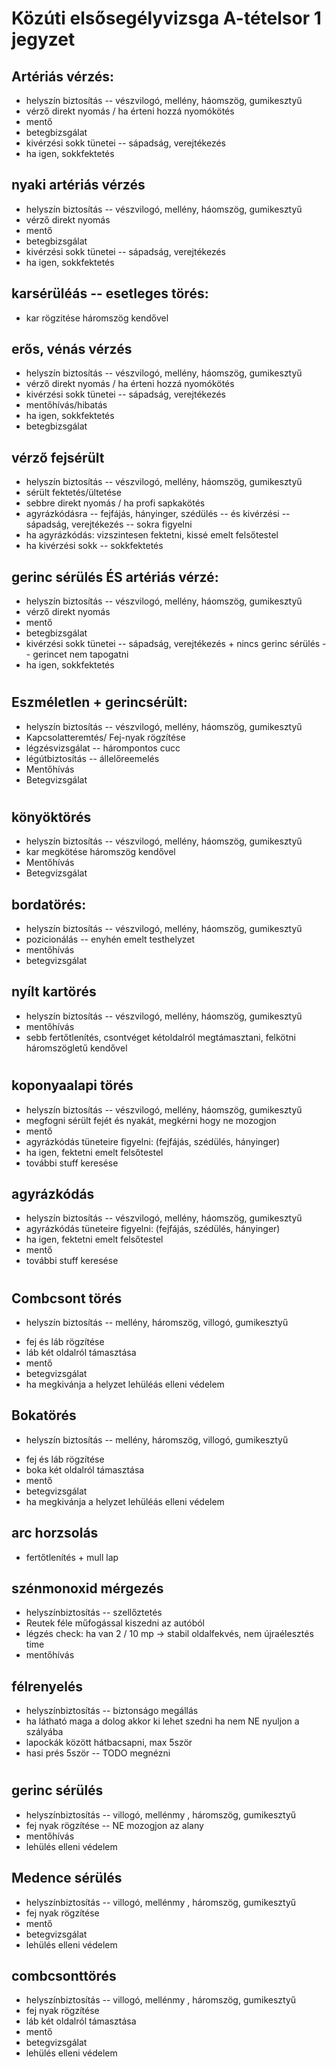 # Közúti elsősegélyvizsga A-tételsor 1 jegyzet 

## Artériás vérzés: 
- helyszín biztosítás -- vészvilogó, mellény, háomszög, gumikesztyű 
- vérző direkt nyomás / ha érteni hozzá nyomókötés 
- mentő 
- betegbizsgálat
- kivérzési sokk tünetei -- sápadság, verejtékezés 
- ha igen, sokkfektetés

## nyaki artériás vérzés
- helyszín biztosítás -- vészvilogó, mellény, háomszög, gumikesztyű 
- vérző direkt nyomás 
- mentő 
- betegbizsgálat
- kivérzési sokk tünetei -- sápadság, verejtékezés 
- ha igen, sokkfektetés

## karsérüléás -- esetleges törés: 
+ kar rögzitése háromszög kendővel 


## erős, vénás vérzés 
- helyszín biztosítás -- vészvilogó, mellény, háomszög, gumikesztyű 
- vérző direkt nyomás / ha érteni hozzá nyomókötés 
- kivérzési sokk tünetei -- sápadság, verejtékezés 
- mentőhívás/hibatás 
- ha igen, sokkfektetés
- betegbizsgálat

##  vérző fejsérült
- helyszín biztosítás -- vészvilogó, mellény, háomszög, gumikesztyű 
- sérült fektetés/ültetése 
- sebbre direkt nyomás / ha profi sapkakötés 
- agyrázkódásra -- fejfájás, hányinger, szédülés  -- és kivérzési  -- sápadság, verejtékezés -- sokra figyelni 
- ha agyrázkódás: vizszintesen fektetni, kissé emelt felsőtestel 
- ha kivérzési sokk -- sokkfektetés 


## gerinc sérülés ÉS artériás vérzé: 
- helyszín biztosítás -- vészvilogó, mellény, háomszög, gumikesztyű 
- vérző direkt nyomás 
- mentő 
- betegbizsgálat
- kivérzési sokk tünetei -- sápadság, verejtékezés + nincs gerinc sérülés -- gerincet nem tapogatni 
- ha igen, sokkfektetés



# 

## Eszméletlen + gerincsérült: 
- helyszín biztosítás -- vészvilogó, mellény, háomszög, gumikesztyű 
- Kapcsolatteremtés/ Fej-nyak rögzítése
- légzésvizsgálat -- hárompontos cucc 
- légútbiztosítás -- állelőreemelés 
- Mentőhívás
- Betegvizsgálat 

# 

## könyöktörés 
- helyszín biztosítás -- vészvilogó, mellény, háomszög, gumikesztyű 
- kar megkötése háromszög kendővel 
- Mentőhívás
- Betegvizsgálat 

## bordatörés: 
- helyszín biztosítás -- vészvilogó, mellény, háomszög, gumikesztyű 
- pozicionálás -- enyhén emelt testhelyzet 
- mentőhívás 
- betegvizsgálat


## nyílt kartörés
- helyszín biztosítás -- vészvilogó, mellény, háomszög, gumikesztyű 
- mentőhívás 
- sebb fertőtlenítés, csontvéget kétoldalról megtámasztani, felkötni háromszögletű kendővel 

#

## koponyaalapi törés
- helyszín biztosítás -- vészvilogó, mellény, háomszög, gumikesztyű 
- megfogni sérült fejét és nyakát, megkérni hogy ne mozogjon
- mentő 
- agyrázkódás tüneteire figyelni: (fejfájás, szédülés, hányinger)
- ha igen, fektetni emelt felsőtestel 
- további stuff keresése 

## agyrázkódás
- helyszín biztosítás -- vészvilogó, mellény, háomszög, gumikesztyű 
- agyrázkódás tüneteire figyelni: (fejfájás, szédülés, hányinger)
- ha igen, fektetni emelt felsőtestel 
- mentő 
- további stuff keresése 

#

## Combcsont törés 
+ helyszín biztosítás -- mellény, háromszög, villogó, gumikesztyű 
- fej és láb rögzítése 
- láb két oldalról támasztása 
- mentő 
- betegvizsgálat
- ha megkivánja a helyzet lehüléás elleni védelem 


## Bokatörés 
+ helyszín biztosítás -- mellény, háromszög, villogó, gumikesztyű 
- fej és láb rögzítése 
- boka két oldalról támasztása 
- mentő 
- betegvizsgálat
- ha megkivánja a helyzet lehüléás elleni védelem 

## arc horzsolás 
- fertőtlenítés + mull lap 

## szénmonoxid mérgezés 
- helyszínbiztosítás -- szellőztetés 
- Reutek féle műfogással kiszedni az autóból 
- légzés check: ha van 2 / 10 mp -> stabil oldalfekvés, nem újraélesztés time 
- mentőhívás 

## félrenyelés 
- helyszínbiztosítás -- biztonságo megállás
- ha látható maga a  dolog akkor ki lehet szedni ha nem NE nyuljon a szályába 
- lapockák között hátbacsapni, max 5ször 
- hasi prés 5ször -- TODO megnézni 


# 

## gerinc sérülés 
- helyszínbiztosítás -- villogó, mellénmy , háromszög, gumikesztyű 
- fej nyak rögzítése -- NE mozogjon az alany 
- mentőhívás 
- lehülés elleni védelem 

## Medence sérülés 
- helyszínbiztosítás -- villogó, mellénmy , háromszög, gumikesztyű 
- fej nyak rögzítése 
- mentő 
- betegvizsgálat 
- lehülés elleni védelem 

##  combcsonttörés 
- helyszínbiztosítás -- villogó, mellénmy , háromszög, gumikesztyű 
- fej nyak rögzítése 
- láb két oldalról támasztása
- mentő 
- betegvizsgálat 
- lehülés elleni védelem 






















